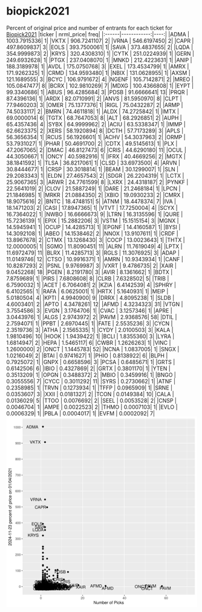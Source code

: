 # biopick2021
Percent of original price and number of entrants for each ticket for [Biopick2021](https://twitter.com/hashtag/Biopick2021)
|ticker |   nrml_price| freq|
|:------|------------:|----:|
|ADMA   | 1003.7915336|    1|
|VKTX   |  906.7241107|    2|
|VRNA   |  546.6197450|    2|
|CAPR   |  497.8609837|    3|
|EOLS   |  393.7500061|    1|
|SAVA   |  373.4837655|    2|
|LQDA   |  354.9999873|    2|
|KRYS   |  320.4308310|    1|
|CYTK   |  251.0224939|    1|
|GERN   |  249.6932628|    1|
|PTGX   |  237.0408070|    1|
|MNKD   |  212.4223631|    1|
|ANIP   |  188.3189978|    1|
|AVDL   |  175.0750768|    3|
|EXEL   |  173.4534799|    1|
|AMRX   |  171.9262325|    1|
|CRMD   |  134.9593480|    1|
|NBIX   |  131.0628955|    1|
|AXSM   |  121.1689555|    3|
|BCYC   |  106.9791672|    4|
|NGENF  |  105.7142871|    2|
|MREO   |  105.0847477|    8|
|BCRX   |  102.9810269|    7|
|MDXG   |  100.4366808|    1|
|EYPT   |   99.3340686|    1|
|ABUS   |   96.4285684|    3|
|PDSB   |   91.6666641|   13|
|PRQR   |   87.4396136|    1|
|ARDX   |   82.0710991|    2|
|ANVS   |   81.5950970|    8|
|CLPT   |   77.9460203|    3|
|OMER   |   75.1377376|    1|
|RIGL   |   75.0432287|    2|
|ARMP   |   74.5033117|    2|
|BMRN   |   74.4611818|    1|
|ALDX   |   74.2725842|    1|
|IMTX   |   69.0000014|    6|
|TGTX   |   68.7647053|    8|
|ALT    |   68.2926851|    2|
|AUPH   |   65.4357436|    4|
|SYBX   |   64.9999962|    2|
|ACIU   |   63.5338347|    1|
|IMMP   |   62.6623375|    2|
|XERS   |   58.1920894|    8|
|DCTH   |   57.7173289|    3|
|APLS   |   56.3656354|    1|
|RCUS   |   56.1926601|    1|
|ACHV   |   54.3037963|    2|
|ORMP   |   53.7931027|    1|
|PHAR   |   50.4691700|    2|
|CDTX   |   49.5145613|    1|
|PLX    |   47.2067065|    2|
|DMAC   |   46.8127473|    6|
|CRIS   |   44.6290180|   11|
|OCUL   |   44.3050667|    1|
|ONCY   |   40.5982916|    1|
|IFRX   |   40.4669256|    2|
|MGTX   |   38.1841592|    1|
|TLSA   |   36.8217061|    1|
|CLSD   |   33.6973500|    4|
|ARVN   |   30.8444677|    1|
|CRSP   |   30.3018814|    1|
|BEAM   |   30.1299007|    1|
|SLN    |   29.2083343|    1|
|ELDN   |   27.4657543|    2|
|SDGR   |   26.2204319|    1|
|LCTX   |   25.9067365|    3|
|ARWR   |   24.7761599|    8|
|LXRX   |   24.4318187|    2|
|PYNKF  |   22.5641019|    2|
|CLOV   |   21.5887249|    1|
|DARE   |   21.2468184|    1|
|LPCN   |   21.1846985|    1|
|MRKR   |   21.0884350|    2|
|XBIO   |   19.0930233|    2|
|CMRX   |   18.9075616|    2|
|BNTC   |   18.4748151|    5|
|ATNM   |   18.4478374|    7|
|IVA    |   18.1471203|    2|
|CASI   |   17.8947365|    1|
|VTVT   |   17.7250004|    4|
|SCYX   |   16.7364022|    1|
|NWBO   |   16.6666673|    9|
|LTRN   |   16.3135596|    1|
|QURE   |   15.7236139|    1|
|EPIX   |   15.2882206|    3|
|VSTM   |   15.1515154|    3|
|MGNX   |   14.5945941|    1|
|OCUP   |   14.4285713|    1|
|EPGNF  |   14.4160587|    1|
|BYSI   |   14.3092108|    1|
|ABEO   |   14.1538462|    2|
|NNOX   |   13.9107611|    1|
|CRDF   |   13.8967678|    2|
|CTMX   |   13.1268430|    3|
|COCP   |   13.0023643|    1|
|THTX   |   12.0000005|    1|
|SGMO   |   11.8090451|   11|
|ALRN   |   11.7619049|    4|
|LPTX   |   11.6972479|   11|
|BLRX   |   11.4285713|    3|
|RGLS   |   11.3076925|    3|
|ADAP   |   11.0149746|   12|
|CTSO   |   10.9916371|    1|
|AMRN   |   10.9343934|    1|
|CANF   |   10.8287293|    2|
|PSNL   |    9.9769987|    3|
|VXRT   |    9.4786735|    2|
|XAIR   |    9.0452268|   18|
|PGEN   |    8.2191780|    3|
|AVIR   |    8.1361662|    1|
|BDTX   |    7.8759689|    1|
|PIRS   |    7.6808608|    8|
|CLRB   |    7.6328502|    5|
|TRIB   |    6.7590032|    1|
|ACET   |    6.7064081|    2|
|KZIA   |    6.4142539|    4|
|SPHRY  |    6.4102565|    1|
|RAFA   |    6.0625001|    1|
|HRTX   |    5.1640931|    1|
|MEIP   |    5.0180504|    4|
|KPTI   |    4.9940900|    9|
|DRRX   |    4.8095238|    1|
|SLDB   |    4.6003401|    2|
|APTO   |    4.3478261|   12|
|AFMD   |    4.3234323|   31|
|VTGN   |    3.7554586|    3|
|EVGN   |    3.1764706|    1|
|CVAC   |    3.1257346|    1|
|APRE   |    3.0443976|    1|
|ALGS   |    2.9743972|    2|
|PAVM   |    2.9368576|   58|
|DTIL   |    2.7594071|    1|
|PPBT   |    2.6970445|    1|
|FATE   |    2.5535236|    3|
|CYCN   |    2.3519736|    3|
|ATHA   |    2.1565335|    1|
|CYDY   |    2.0100503|    3|
|KALA   |    1.9810496|   10|
|HOOK   |    1.9439422|    1|
|BCLI   |    1.8355360|    3|
|LYRA   |    1.6814947|    2|
|HEPA   |    1.5465117|    6|
|CWBR   |    1.2626263|    1|
|VINC   |    1.2600000|    2|
|ONCT   |    1.1445783|   52|
|NCNA   |    1.0837005|    1|
|SNGX   |    1.0216049|    2|
|BTAI   |    0.9741627|    1|
|PHIO   |    0.8138922|    6|
|BLPH   |    0.7925072|    1|
|GNPX   |    0.6658596|    3|
|PCSA   |    0.6485671|    1|
|GRTS   |    0.6142506|    6|
|IBIO   |    0.4327869|    2|
|GRTX   |    0.3801170|    1|
|YTEN   |    0.3513209|    1|
|OPGN   |    0.3488372|    2|
|MBIO   |    0.3459916|    1|
|BNGO   |    0.3055556|    7|
|CYCC   |    0.3011292|   11|
|SYRS   |    0.2730662|    1|
|ATNF   |    0.2358985|    1|
|TRVN   |    0.1273934|    1|
|TFFP   |    0.0965909|    1|
|SRNE   |    0.0353607|    3|
|XXII   |    0.0181327|    2|
|TCON   |    0.0149384|   10|
|CALA   |    0.0136029|    5|
|TTOO   |    0.0076692|    2|
|SEEL   |    0.0053528|    2|
|CNSP   |    0.0046704|    1|
|AMPE   |    0.0022523|    2|
|THMO   |    0.0007103|    1|
|EVLO   |    0.0006329|    1|
|PBLA   |    0.0004017|    1|
|EVFM   |    0.0002092|    7|
![retvspicks](biopicks.png?raw=true)
